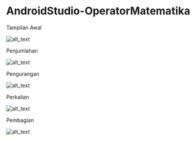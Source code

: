 # AndroidStudio-OperatorMatematika

Tampilan Awal

![alt_text](https://github.com/maharani26/AndroidStudio-OperatorMatematika/blob/master/1.jpeg)

Penjumlahan

![alt_text](https://github.com/maharani26/AndroidStudio-OperatorMatematika/blob/master/2.jpeg)

Pengurangan

![alt_text](https://github.com/maharani26/AndroidStudio-OperatorMatematika/blob/master/3.jpeg)

Perkalian

![alt_text](https://github.com/maharani26/AndroidStudio-OperatorMatematika/blob/master/4.jpeg)

Pembagian

![alt_text](https://github.com/maharani26/AndroidStudio-OperatorMatematika/blob/master/5.jpeg)
